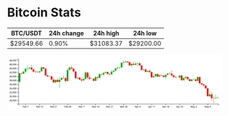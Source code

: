 # Bitcoin Stats

BTC/USDT|24h change|24h high|24h low|
|---|---|---|---|
|$29549.66|0.90%|$31083.37|$29200.00|

<img src="./chart.svg">
